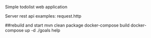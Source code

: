 Simple todolist web application

Server rest api examples: request.http

##rebuild and start
mvn clean package
docker-compose build
docker-compose up -d
./goals help
